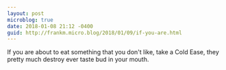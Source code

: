 ```yaml
---
layout: post
microblog: true
date: 2018-01-08 21:12 -0400
guid: http://frankm.micro.blog/2018/01/09/if-you-are.html
---
```

If you are about to eat something that you don't like, take a Cold Ease, they pretty much destroy ever taste bud in your mouth. 
